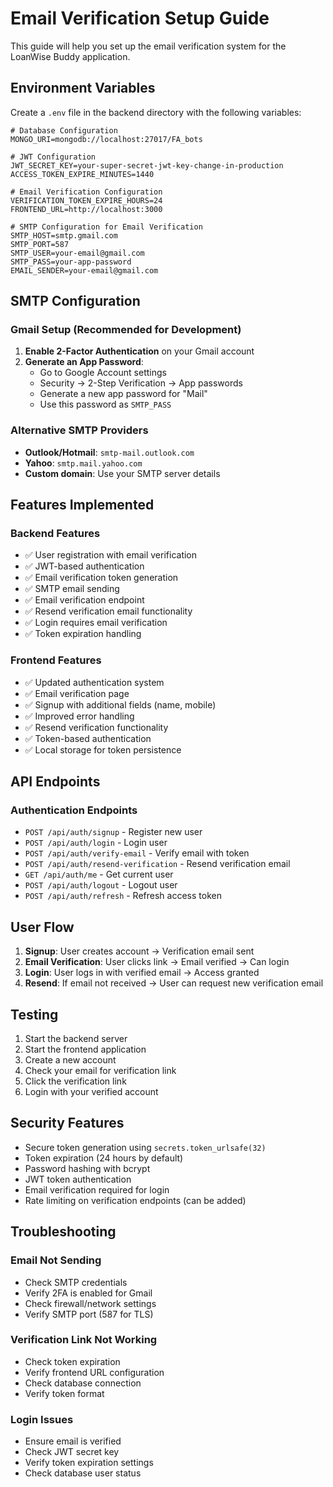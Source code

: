 # Email Verification Setup Guide

This guide will help you set up the email verification system for the LoanWise Buddy application.

## Environment Variables

Create a `.env` file in the backend directory with the following variables:

```env
# Database Configuration
MONGO_URI=mongodb://localhost:27017/FA_bots

# JWT Configuration
JWT_SECRET_KEY=your-super-secret-jwt-key-change-in-production
ACCESS_TOKEN_EXPIRE_MINUTES=1440

# Email Verification Configuration
VERIFICATION_TOKEN_EXPIRE_HOURS=24
FRONTEND_URL=http://localhost:3000

# SMTP Configuration for Email Verification
SMTP_HOST=smtp.gmail.com
SMTP_PORT=587
SMTP_USER=your-email@gmail.com
SMTP_PASS=your-app-password
EMAIL_SENDER=your-email@gmail.com
```

## SMTP Configuration

### Gmail Setup (Recommended for Development)

1. **Enable 2-Factor Authentication** on your Gmail account
2. **Generate an App Password**:
   - Go to Google Account settings
   - Security → 2-Step Verification → App passwords
   - Generate a new app password for "Mail"
   - Use this password as `SMTP_PASS`

### Alternative SMTP Providers

- **Outlook/Hotmail**: `smtp-mail.outlook.com`
- **Yahoo**: `smtp.mail.yahoo.com`
- **Custom domain**: Use your SMTP server details

## Features Implemented

### Backend Features
- ✅ User registration with email verification
- ✅ JWT-based authentication
- ✅ Email verification token generation
- ✅ SMTP email sending
- ✅ Email verification endpoint
- ✅ Resend verification email functionality
- ✅ Login requires email verification
- ✅ Token expiration handling

### Frontend Features
- ✅ Updated authentication system
- ✅ Email verification page
- ✅ Signup with additional fields (name, mobile)
- ✅ Improved error handling
- ✅ Resend verification functionality
- ✅ Token-based authentication
- ✅ Local storage for token persistence

## API Endpoints

### Authentication Endpoints
- `POST /api/auth/signup` - Register new user
- `POST /api/auth/login` - Login user
- `POST /api/auth/verify-email` - Verify email with token
- `POST /api/auth/resend-verification` - Resend verification email
- `GET /api/auth/me` - Get current user
- `POST /api/auth/logout` - Logout user
- `POST /api/auth/refresh` - Refresh access token

## User Flow

1. **Signup**: User creates account → Verification email sent
2. **Email Verification**: User clicks link → Email verified → Can login
3. **Login**: User logs in with verified email → Access granted
4. **Resend**: If email not received → User can request new verification email

## Testing

1. Start the backend server
2. Start the frontend application
3. Create a new account
4. Check your email for verification link
5. Click the verification link
6. Login with your verified account

## Security Features

- Secure token generation using `secrets.token_urlsafe(32)`
- Token expiration (24 hours by default)
- Password hashing with bcrypt
- JWT token authentication
- Email verification required for login
- Rate limiting on verification endpoints (can be added)

## Troubleshooting

### Email Not Sending
- Check SMTP credentials
- Verify 2FA is enabled for Gmail
- Check firewall/network settings
- Verify SMTP port (587 for TLS)

### Verification Link Not Working
- Check token expiration
- Verify frontend URL configuration
- Check database connection
- Verify token format

### Login Issues
- Ensure email is verified
- Check JWT secret key
- Verify token expiration settings
- Check database user status 
